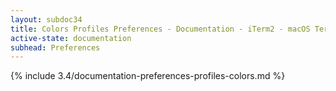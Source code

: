 ```yaml
---
layout: subdoc34
title: Colors Profiles Preferences - Documentation - iTerm2 - macOS Terminal Replacement
active-state: documentation
subhead: Preferences
---
```

{% include 3.4/documentation-preferences-profiles-colors.md %}
